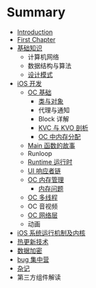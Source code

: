 # Summary

* [Introduction](README.md)
* [First Chapter](chapter1.md)
* [基础知识](ji-chu-zhi-shi.md)
  * 计算机网络
  * 数据结构与算法
  * [设计模式](ji-chu-zhi-shi/she-ji-mo-shi.md)
* [iOS 开发](ios-kai-fa.md)
  * [OC 基础](ios-kai-fa/oc-ji-chu.md)
    * [类与对象](ios-kai-fa/oc-ji-chu/xi-jie-za-ji.md)
    * 代理与通知
    * Block 详解
    * [KVC 与 KVO 剖析](ios-kai-fa/oc-ji-chu/kvc-yu-kvo-pou-xi.md)
    * [OC 中内存分配](ios-kai-fa/oc-ji-chu/oc-zhong-nei-cun-fen-pei.md)
  * [Main 函数的故事](ios-kai-fa/mainhan-shu-de-gu-shi.md)
  * Runloop
  * [Runtime 运行时](ios-kai-fa/runtime-yun-xing-shi.md)
  * [UI 响应者链](ios-kai-fa/uixiang-ying-zhe-lian.md)
  * [OC 内存管理](ios-kai-fa/oc-nei-cun-guan-li.md)
    * [内存问题](ios-kai-fa/nei-cun-wen-ti.md)
  * [OC 多线程](ios-kai-fa/oc-duo-xian-cheng.md)
  * OC 音视频
  * [OC 网络层](ios-kai-fa/oc-wang-luo-ceng.md)
  * 动画
* [iOS 系统运行机制及内核](ios-xi-tong-yun-xing-ji-zhi-ji-nei-he.md)
* [热更新技术](re-geng-xin-ji-zhu.md)
* [数据加密](shu-ju-jia-mi.md)
* [bug 集中营](bug-ji-zhong-ying.md)
* [杂记](za-ji.md)
* 第三方组件解读

